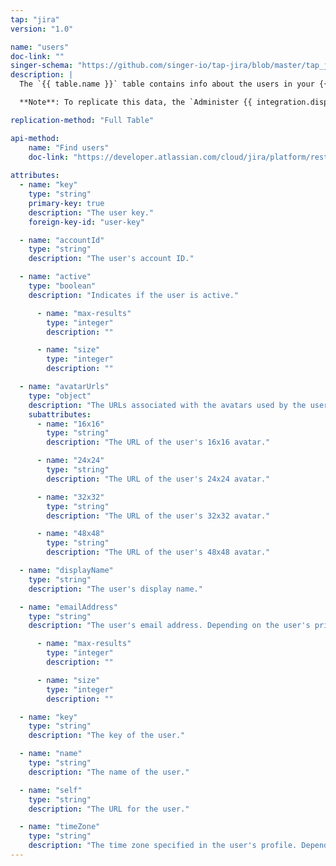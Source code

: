 ```yaml
---
tap: "jira"
version: "1.0"

name: "users"
doc-link: ""
singer-schema: "https://github.com/singer-io/tap-jira/blob/master/tap_jira/schemas/users.json"
description: |
  The `{{ table.name }}` table contains info about the users in your {{ integration.display_name }} account.

  **Note**: To replicate this data, the `Administer {{ integration.display_name }}` [global {{ integration.display_name }} permission]({{ integration.global-permissions-doc }}){:target="new"} is required. Refer to [{{ integration.display_name }}'s API documentation]({{ table.doc-link }}){:target="new"} for more info.

replication-method: "Full Table"

api-method:
    name: "Find users"
    doc-link: "https://developer.atlassian.com/cloud/jira/platform/rest/v2/#api-api-2-user-search-get"
    
attributes:
  - name: "key"
    type: "string"
    primary-key: true
    description: "The user key."
    foreign-key-id: "user-key"

  - name: "accountId"
    type: "string"
    description: "The user's account ID."

  - name: "active"
    type: "boolean"
    description: "Indicates if the user is active."

      - name: "max-results"
        type: "integer"
        description: ""

      - name: "size"
        type: "integer"
        description: ""

  - name: "avatarUrls"
    type: "object"
    description: "The URLs associated with the avatars used by the user."
    subattributes:
      - name: "16x16"
        type: "string"
        description: "The URL of the user's 16x16 avatar."

      - name: "24x24"
        type: "string"
        description: "The URL of the user's 24x24 avatar."

      - name: "32x32"
        type: "string"
        description: "The URL of the user's 32x32 avatar."

      - name: "48x48"
        type: "string"
        description: "The URL of the user's 48x48 avatar."

  - name: "displayName"
    type: "string"
    description: "The user's display name."

  - name: "emailAddress"
    type: "string"
    description: "The user's email address. Depending on the user's privacy settings, this may be returned as null."

      - name: "max-results"
        type: "integer"
        description: ""

      - name: "size"
        type: "integer"
        description: ""

  - name: "key"
    type: "string"
    description: "The key of the user."

  - name: "name"
    type: "string"
    description: "The name of the user."

  - name: "self"
    type: "string"
    description: "The URL for the user."

  - name: "timeZone"
    type: "string"
    description: "The time zone specified in the user's profile. Depending on the user's privacy setting, this may be returned as null."
---
```

